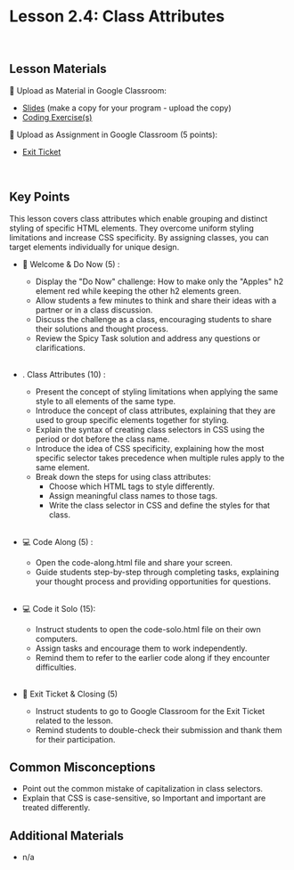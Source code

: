 # Lesson 2.4: Class Attributes

<br>

## Lesson Materials

📖 Upload as Material in Google Classroom:
- [Slides](https://docs.google.com/presentation/d/199pOWeWNW_t0tJDaBauQSb-8MF1vCy0PApB8XlRhLXs/edit?usp=sharing) (make a copy for your program - upload the copy)
- [Coding Exercise(s)](https://github.com/itscodenation/int-u2l4-23-24-student-exercises)

📝 Upload as Assignment in Google Classroom (5 points):
- [Exit Ticket](https://forms.gle/wBjdvGZNWKG5JL2u8)

<br>

## Key Points
This lesson covers class attributes which enable grouping and distinct styling of specific HTML elements. They overcome uniform styling limitations and increase CSS specificity. By assigning classes, you can target elements individually for unique design.


- 👋 Welcome & Do Now (5) : 
    -  Display the "Do Now" challenge: How to make only the "Apples" h2 element red while keeping the other h2 elements green.
    -  Allow students a few minutes to think and share their ideas with a partner or in a class discussion.
    -  Discuss the challenge as a class, encouraging students to share their solutions and thought process.
    -  Review the Spicy Task solution and address any questions or clarifications.<br><br>

- . Class Attributes (10) : 
    - Present the concept of styling limitations when applying the same style to all elements of the same type.
    - Introduce the concept of class attributes, explaining that they are used to group specific elements together for styling.
    - Explain the syntax of creating class selectors in CSS using the period or dot before the class name.
    - Introduce the idea of CSS specificity, explaining how the most specific selector takes precedence when multiple rules apply to the same element.
    - Break down the steps for using class attributes:
        - Choose which HTML tags to style differently.
        - Assign meaningful class names to those tags.
        - Write the class selector in CSS and define the styles for that class.<br><br>

- 💻 Code Along (5) :
    - Open the code-along.html file and share your screen.
    - Guide students step-by-step through completing tasks, explaining your thought process and providing opportunities for questions.<br><br>

- 💻 Code it Solo  (15): 
    - Instruct students to open the code-solo.html file on their own computers.
    - Assign tasks and encourage them to work independently.
    - Remind them to refer to the earlier code along if they encounter difficulties. <br><br>

- 👋 Exit Ticket & Closing (5)
    - Instruct students to go to Google Classroom for the Exit Ticket related to the lesson.
    - Remind students to double-check their submission and thank them for their participation. 


## Common Misconceptions
 - Point out the common mistake of capitalization in class selectors.
 - Explain that CSS is case-sensitive, so Important and important are treated differently.


## Additional Materials
- n/a

